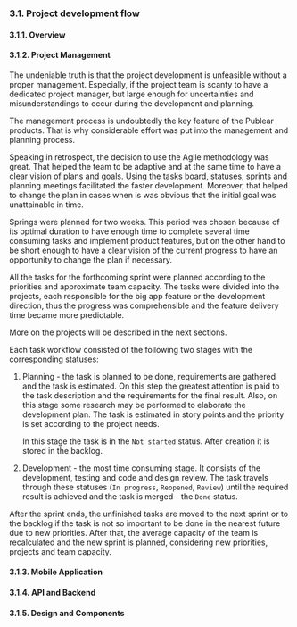 ### 3.1. Project development flow

#### 3.1.1. Overview

#### 3.1.2. Project Management

The undeniable truth is that the project development is unfeasible without a proper management. Especially, if the project team is scanty to have a dedicated project manager, but large enough for uncertainties and misunderstandings to occur during the development and planning.

The management process is undoubtedly the key feature of the Publear products. That is why considerable effort was put into the management and planning process.

Speaking in retrospect, the decision to use the Agile methodology was great. That helped the team to be adaptive and at the same time to have a clear vision of plans and goals. Using the tasks board, statuses, sprints and planning meetings facilitated the faster development. Moreover, that helped to change the plan in cases when is was obvious that the initial goal was unattainable in time.

Springs were planned for two weeks. This period was chosen because of its optimal duration to have enough time to complete several time consuming tasks and implement product features, but on the other hand to be short enough to have a clear vision of the current progress to have an opportunity to change the plan if necessary.

All the tasks for the forthcoming sprint were planned according to the priorities and approximate team capacity. The tasks were divided into the projects, each responsible for the big app feature or the development direction, thus the progress was comprehensible and the feature delivery time became more predictable.

More on the projects will be described in the next sections.

Each task workflow consisted of the following two stages with the corresponding statuses:

1. Planning - the task is planned to be done, requirements are gathered and the task is estimated. On this step the greatest attention is paid to the task description and the requirements for the final result. Also, on this stage some research may be performed to elaborate the development plan. The task is estimated in story points and the priority is set according to the project needs.

    In this stage the task is in the `Not started` status. After creation it is stored in the backlog.

2. Development - the most time consuming stage. It consists of the development, testing and code and design review. The task travels through these statuses (`In progress`, `Reopened`, `Review`) until the required result is achieved and the task is merged - the `Done` status.

After the sprint ends, the unfinished tasks are moved to the next sprint or to the backlog if the task is not so important to be done in the nearest future due to new priorities. After that, the average capacity of the team is recalculated and the new sprint is planned, considering new priorities, projects and team capacity.

#### 3.1.3. Mobile Application
#### 3.1.4. API and Backend
#### 3.1.5. Design and Components